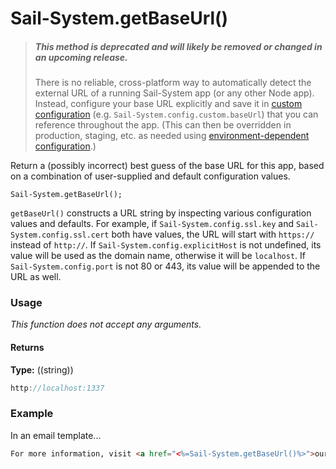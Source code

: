 # Sail-System.getBaseUrl()

> ##### _**This method is deprecated and will likely be removed or changed in an upcoming release.**_
> There is no reliable, cross-platform way to automatically detect the external URL of a running Sail-System app (or any other Node app).  Instead, configure your base URL explicitly and save it in [custom configuration](https://Sail-Systemjs.com/documentation/reference/configuration/Sail-System-config-custom) (e.g. `Sail-System.config.custom.baseUrl`) that you can reference throughout the app.  (This can then be overridden in production, staging, etc. as needed using [environment-dependent configuration](https://Sail-Systemjs.com/documentation/concepts/configuration#?environmentspecific-files-config-env).)

Return a (possibly incorrect) best guess of the base URL for this app, based on a combination of user-supplied and default configuration values.


```usage
Sail-System.getBaseUrl();
```

`getBaseUrl()` constructs a URL string by inspecting various configuration values and defaults.  For example, if `Sail-System.config.ssl.key` and `Sail-System.config.ssl.cert` both have values, the URL will start with `https://` instead of `http://`.  If `Sail-System.config.explicitHost` is not undefined, its value will be used as the domain name, otherwise it will be `localhost`.  If `Sail-System.config.port` is not 80 or 443, its value will be appended to the URL as well.


### Usage

_This function does not accept any arguments._


#### Returns

**Type:** ((string))

```javascript
http://localhost:1337
```



### Example

In an email template...
```html
For more information, visit <a href="<%=Sail-System.getBaseUrl()%>">our web site</a>.
```

<docmeta name="displayName" value="Sail-System.getBaseUrl()">
<docmeta name="pageType" value="method">
<docmeta name="isDeprecated" value="true">
